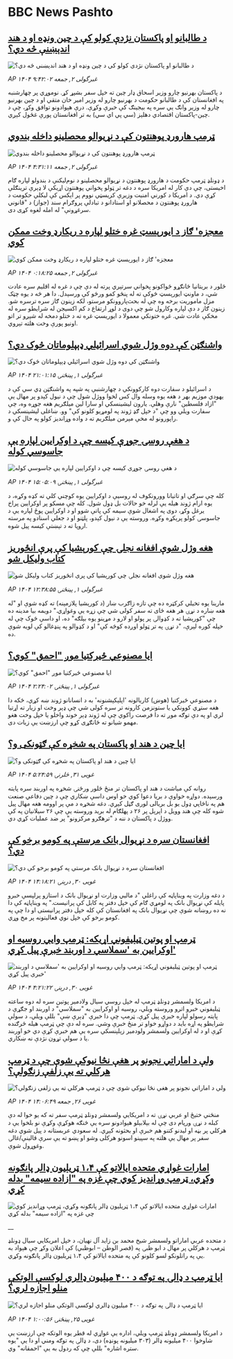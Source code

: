 # BBC News Pashto## [د طالبانو او پاکستان نژدې کولو کې د چین ونډه او د هند اندېښنې څه دي؟](https://www.bbc.com/pashto/articles/c23mgxzpelko?at_campaign=githubrss)![د طالبانو او پاکستان نژدې کولو کې د چین ونډه او د هند اندېښنې څه دي؟](https://ichef.bbci.co.uk/ace/standard/240/cpsprodpb/1608/live/d1272690-37a9-11f0-96c3-cf669419a2b0.jpg)_AP ۱۴۰۴ غبرگولی ۲, جمعه ۹:۴۲:۰۲_د پاکستان بهرنیو چارو وزیر اسحاق ډار چین ته خپل سفر بشپړ کړ. نوموړي پر چهارشنبه په افغانستان کې د طالبانو حکومت د بهرنیو چارو له وزیر امیر خان متقي او د چین بهرنیو چارو له وزیر وانګ یي سره په بیجینګ کې خبرې وکړې. درې هېوادونو توافق وکړ، چې د چین-پاکستان اقتصادي دهلېز (سي پي اي سي) به تر افغانستان پورې غځول کېږي.## [ټرمپ هارورډ پوهنتون کې د نړیوالو محصلینو داخله بندوي](https://www.bbc.com/pashto/articles/c2kq1yyk7e9o?at_campaign=githubrss)![ټرمپ هارورډ پوهنتون کې د نړیوالو محصلینو داخله بندوي](https://ichef.bbci.co.uk/ace/standard/240/cpsprodpb/5e20/live/fb09c2d0-378e-11f0-96c3-cf669419a2b0.jpg)_AP ۱۴۰۴ غبرگولی ۲, جمعه ۴:۳۱:۱۱_د ډونلډ ټرمپ حکومت د هارورډ پوهنتون د نړیوالو محصلینو د نوم‌لیکنې د بندولو لپاره ګام اخیستی، چې دې کار له امریکا سره د دغه تر ټولو پخواني پوهنتون اړیکې لا ډېرې ترینګلې کړې دي.
د امریکا د کورني امنیت وزیرې کریسټي نووم پر اېکس کې لیکلي حکومت د هارورډ پوهنتون د محصلانو او استادانو د تبادلې پروګرام سند (جواز) د "قانوني سرغړونې" له امله لغوه کړی دی.## [معجزه‌' ګاز د ایورېسټ غره ختلو لپاره د ریکارډ وخت ممکن کوي](https://www.bbc.com/pashto/articles/cp3nklex1w5o?at_campaign=githubrss)![معجزه‌' ګاز د ایورېسټ غره ختلو لپاره د ریکارډ وخت ممکن کوي](https://ichef.bbci.co.uk/ace/standard/240/cpsprodpb/9224/live/741cc930-376a-11f0-8519-3b5a01ebe413.jpg)_AP ۱۴۰۴ غبرگولی ۲, جمعه ۰:۱۸:۲۵_څلور د بریتانیا ځانګړو ځواکونو پخواني سرتېري پرته له دې چې د غره له اقلیم سره عادت شي، د ماونټ ایورېسټ څوکې ته له پنځو کمو ورځو کې ورسېدل. دا هر څه د یوه چټک مزل ماموریت برخه وه چې له بحث‌پاروونکو مرستو، لکه زینون ګاز سره ترسره شو.
زینون ګاز د دې لپاره وکارول شو چې دوی د لوړ ارتفاع د کم اکسیجن له شرایطو سره له مخکې عادت شي. غره ختونکي معمولا د ایوریسټ غره ته د ختلو دمخه له شپږو تر اتو اونیو پورې وخت هلته تېروي.## [واشنګټن کې دوه وژل شوي اسرائيلي ډېپلوماتان څوک دي؟](https://www.bbc.com/pashto/articles/c1e60lx0zzgo?at_campaign=githubrss)![واشنګټن کې دوه وژل شوي اسرائيلي ډېپلوماتان څوک دي؟](https://ichef.bbci.co.uk/ace/standard/240/cpsprodpb/304e/live/414164a0-3763-11f0-8519-3b5a01ebe413.jpg)_AP ۱۴۰۴ غبرگولی ۱, پينځنۍ ۲۱:۰۱:۱۵_د اسرائیلو د سفارت دوه کارکوونکي د چهارشنبې په شپه په واشنګټن ډي سي کې د یهودي موزیم بهر د هغه یوه وسله وال کس لخوا ووژل شول چې د نیول کېدو پر مهال یې "ازاد فلسطین" نارې وهلې.
یارون لیشینسکي او سارا لین میلګریم هغه جوړه وه، چې سفارت ویلي وو چې "د خپل ګډ ژوند په لومړيو کلونو کې" وو. ښاغلی لیشینسکي د راپورونو له مخې مېرمن میلګریم ته د واده وړاندیز کولو په حال کې و.## [د هغې روسۍ جوړې کیسه چې د اوکرایین لپاره يې جاسوسي کوله](https://www.bbc.com/pashto/articles/cp9227lgnr7o?at_campaign=githubrss)![د هغې روسۍ جوړې کیسه چې د اوکرایین لپاره يې جاسوسي کوله](https://ichef.bbci.co.uk/ace/standard/240/cpsprodpb/4bb3/live/8fd2f980-34a2-11f0-bebc-f958f2f43d2b.jpg)_AP ۱۴۰۴ غبرگولی ۱, پينځنۍ ۱۵:۰۵:۰۹_کله چې سرګي او تاتيانا وورونکوف له روسيې د اوکرايين يوه کوچني کلي ته کډه وکړه، د يوه ارام ژوند هيله يې لرله خو حالات بل ډول شول.
 کله چې مسکو پر اوکرايين پراخ يرغل وکړ، دوی په اشغال شوې سيمه کې پاتې شوو او د اوکرايين پوځ لپاره يې د جاسوسۍ کولو پرېکړه وکړه.
وروسته يې د نيول کېدو، پلټنو او د جعلي اسنادو په مرسته اروپا ته د تېښتې کيسه پيل شوه.## [هغه وژل شوې افغانه نجلۍ چې کورېشیا کې پرې انځوریز کتاب ولیکل شو](https://www.bbc.com/pashto/articles/c62vvezy5n9o?at_campaign=githubrss)![هغه وژل شوې افغانه نجلۍ چې کورېشیا کې پرې انځوریز کتاب ولیکل شو](https://ichef.bbci.co.uk/ace/standard/240/cpsprodpb/5d74/live/3aff0210-3636-11f0-a37a-396a0d1059f3.png)_AP ۱۴۰۴ غبرگولی ۱, پينځنۍ ۱۲:۳۸:۵۵_مارینا یوه تخیلي کرکټره ده چې تازه زاګرب ښار (د کورېشیا پلازمېنه) ته کډه شوې او "له هغه ښاره د نړۍ هر هغه ځای ته سفر کولی شي چې زړه یې وغواړي."
دویمه بیا مدینه ده چې "کورېشیا ته د کډوالۍ پر پولو او لارو د مړینو یوه بېلګه" ده، او داسې څوک چې له خپله کوره لېرې، "د نړۍ په تر ټولو اوږده کوڅه کې" او د کډوالو په پنډغالو کې لویه شوې ده.## [ایا مصنوعي ځیرکتیا موږ "احمق" کوي؟](https://www.bbc.com/pashto/articles/c3rp9qqg8jeo?at_campaign=githubrss)![ایا مصنوعي ځیرکتیا موږ "احمق" کوي؟](https://ichef.bbci.co.uk/ace/standard/240/cpsprodpb/ad54/live/1cf04680-36b3-11f0-8519-3b5a01ebe413.jpg)_AP ۱۴۰۴ غبرگولی ۱, پينځنۍ ۲:۲۴:۰۲_د مصنوعي ځیرکتیا (هوښ) کاریالونه 'اپلېکېشنونه' به د انسانانو ژوند ښه کړي، ځکه دا هغه ستړي کوونکي یا ستونزمن کارونه تر سره کولی شي چې ډېر وخت او زیار ته اړتیا لري او په دې توګه موږ ته دا فرصت راکوي چې له ژوند ډېر خوند واخلو یا خپل وخت هغو مهمو شیانو ته ځانګړی کړو چې ارزښت یې زیات دی.## [ایا چین د هند او پاکستان په شخړه کې ګټونکی و؟](https://www.bbc.com/pashto/articles/c3rppz43yxxo?at_campaign=githubrss)![ایا چین د هند او پاکستان په شخړه کې ګټونکی و؟](https://ichef.bbci.co.uk/ace/standard/240/cpsprodpb/7d04/live/8471dc60-3483-11f0-a920-b9d1eab66fbe.jpg)_AP ۱۴۰۴ غویی ۳۱, څلرنۍ ۵:۲۴:۵۹_روانه کې مياشت د هند او پاکستان تر منځ څلور ورځنۍ شخړه په اوربند سره پايته ورسېده. دواړه خواوې د بريا دعوا کوي خو اوس داسې ښکاري چې د چين دفاعي صنعت هم په ناڅاپي ډول يو بل بريالی لوری ګڼل کېږي. دغه شخړه د مې پر اوومه هغه مهال پيل شوه کله چې هند وويل د اپرېل پر ۲۶ د پهلګام له بريد وروسته يې چې ۲۶ سيلانيان په کې ووژل د پاکستان د ننه د "ترهګرو مرکزونو" پر ضد عمليات کړي دي.## [افغانستان سره د نړیوال بانک مرستې په کومو برخو کې دي؟](https://www.bbc.com/pashto/articles/c1kvv47j97ko?at_campaign=githubrss)![افغانستان سره د نړیوال بانک مرستې په کومو برخو کې دي؟](https://ichef.bbci.co.uk/ace/standard/240/cpsprodpb/a644/live/9ba06260-3584-11f0-96c3-cf669419a2b0.jpg)_AP ۱۴۰۴ غویی ۳۰, درېنۍ ۱۴:۱۸:۲۱_د دغه وزارت په ویناپاڼه کې راغلي "د ماليي وزارت او نړیوال بانک د استازو پرلپسې خبرو پایله کې نړیوال بانک په لومړي ګام کې خپل دفتر په کابل کې پرانیست." په ویناپاڼه کې دا نه ده روښانه شوې چې نړیوال بانک په افغانستان کې کله خپل دفتر پرانیستی او دا چې په کومو برخو کې خپل نوي فعالیتونه پر مخ وړي.## [ټرمپ او پوتین ټیلیفوني اړیکه: ټرمپ وايي روسیه او اوکرایین به 'سملاسي د اوربند خبرې پیل کړي'](https://www.bbc.com/pashto/articles/cm2yynzyk54o?at_campaign=githubrss)![ټرمپ او پوتین ټیلیفوني اړیکه: ټرمپ وايي روسیه او اوکرایین به 'سملاسي د اوربند خبرې پیل کړي'](https://ichef.bbci.co.uk/ace/standard/240/cpsprodpb/20f6/live/64921410-3531-11f0-8947-7d6241f9fce9.jpg)_AP ۱۴۰۴ غویی ۳۰, درېنۍ ۴:۲۱:۲۲_د امریکا ولسمشر ډونلډ ټرمپ له خپل روسي سيال ولادمير پوتين سره له دوه ساعته ټيليفوني خبرو اترو وروسته ويلي، روسيه او اوکرايين به "سملاسي" د اوربند او جګړې د پايته رسولو لپاره خبرې پيل کړې. ټرمپ چې دا خبرې "ډېرې ښې" بللې ويلي، د سولې شرايطو په اړه بايد د دواړو خواو تر منځ خبرې وشي. سره له دې چې ټرمپ هيله څرګنده کړې او د له اوکرايين ولسمشر ولودمير زېلېنسکي سره يې هم خبرې کړې دي خو اوربند يا د سولې تړون نژدې نه ښکاري.## [ولې د اماراتي نجونو پر هغې نڅا نیوکې شوې چې د ټرمپ هرکلي ته یې زلفې زنګولې؟](https://www.bbc.com/pashto/articles/cy4emjm0pv2o?at_campaign=githubrss)![ولې د اماراتي نجونو پر هغې نڅا نیوکې شوې چې د ټرمپ هرکلي ته یې زلفې زنګولې؟](https://ichef.bbci.co.uk/ace/standard/240/cpsprodpb/4f71/live/50086480-325d-11f0-8519-3b5a01ebe413.jpg)_AP ۱۴۰۴ غویی ۲۶, جمعه ۱۴:۰۶:۴۹_منځني ختيځ او عربي نړۍ ته د امریکايي ولسمشر ډونلډ ټرمپ‌ سفر ته که یو خوا له دې کبله د نړۍ ورپام دی چې له بېلابېلو هېوادونو سره یې څنګه هوکړې وکړې نو بلخوا یې د هرکلي پر بڼه او لیدنو کتنو هم خبرې او بحثونه کېږي.
له سعودي عربستانه د پیل شوي دغه سفر پر مهال یې هلته په سپينو اسونو هرکلی وشو او پښو ته یې سرې قالینې/غالۍ وغوړول شوې.## [امارات غواړي متحده ایالاتو کې ۱،۴ ټریلیون ډالر پانګونه وکړي، ټرمپ وړاندیز کوي چې غزه په "ازاده سیمه" بدله کړي](https://www.bbc.co.uk/pashto/live/c5y64r3j7yyt?at_campaign=githubrss)![امارات غواړي متحده ایالاتو کې ۱،۴ ټریلیون ډالر پانګونه وکړي، ټرمپ وړاندیز کوي چې غزه په "ازاده سیمه" بدله کړي](https://ichef.bbci.co.uk/ace/standard/240/cpsprodpb/27f5/live/14946860-31d9-11f0-96c3-cf669419a2b0.png)__د متحده عربي اماراتو ولسمشر شیخ محمد بن زاید آل نهیان، د خپل امریکايي سیال ډونلډ ټرمپ د هرکلي پر مهال د ابو ظبۍ په (قصر الوطن – ابوظبي) کې اعلان وکړ چې هېواد به یې په راتلونکو لسو کلونو کې په متحده ایالاتو کې ۱،۴ ټریلیون ډالر پانګونه وکړي.## [ایا ټرمپ د ډالۍ په توګه د ۴۰۰ میلیون ډالري لوکسې الوتکې منلو اجازه لري؟](https://www.bbc.com/pashto/articles/c4g6xzp88y3o?at_campaign=githubrss)![ایا ټرمپ د ډالۍ په توګه د ۴۰۰ میلیون ډالري لوکسې الوتکې منلو اجازه لري؟](https://ichef.bbci.co.uk/ace/standard/240/cpsprodpb/acd7/live/b5b9cd60-3121-11f0-96c3-cf669419a2b0.jpg)_AP ۱۴۰۴ غویی ۲۵, پينځنۍ ۱:۰۰:۵۶_د امریکا ولسمشر ډونلډ ټرمپ ویلي، اداره یې غواړي له قطر یوه الوتکه چې ارزښت یې شاوخوا ۴۰۰ میلیونه ډالر (۳۰۳ میلیونه پونډه) دی، د ډالۍ په توګه ومني او دا یې "یوه ستره اشاره" بللې چې که ردول به یې "احمقانه" وي.